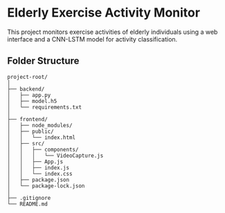 # Elderly Exercise Activity Monitor

This project monitors exercise activities of elderly individuals using a web interface and a CNN-LSTM model for activity classification.

## Folder Structure

```plaintext
project-root/
│
├── backend/
│   ├── app.py
│   ├── model.h5
│   └── requirements.txt
│
├── frontend/
│   ├── node_modules/
│   ├── public/
│   │   └── index.html
│   ├── src/
│   │   ├── components/
│   │   │   └── VideoCapture.js
│   │   ├── App.js
│   │   ├── index.js
│   │   └── index.css
│   ├── package.json
│   └── package-lock.json
│
├── .gitignore
└── README.md
